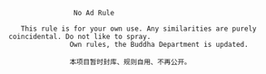                     No Ad Rule
                    
       This rule is for your own use. Any similarities are purely coincidental. Do not like to spray.
                   Own rules, the Buddha Department is updated.

                   本项目暂时封库、规则自用、不再公开。
